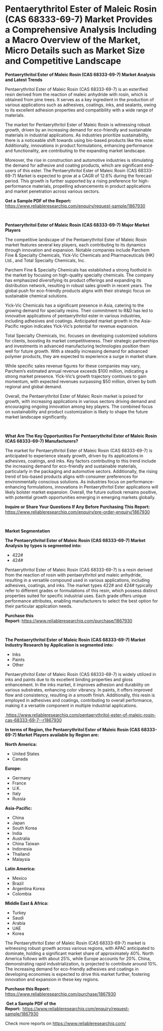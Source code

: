 <p><h1>Pentaerythritol Ester of Maleic Rosin (CAS 68333-69-7) Market Provides a Comprehensive Analysis Including a Macro Overview of the Market, Micro Details such as Market Size and Competitive Landscape</h1></p><p><strong>Pentaerythritol Ester of Maleic Rosin (CAS 68333-69-7) Market Analysis and Latest Trends</strong></p>
<p><p>Pentaerythritol Ester of Maleic Rosin (CAS 68333-69-7) is an esterified resin derived from the reaction of maleic anhydride with rosin, which is obtained from pine trees. It serves as a key ingredient in the production of various applications such as adhesives, coatings, inks, and sealants, owing to its excellent adhesion properties and compatibility with a wide range of materials.</p><p>The market for Pentaerythritol Ester of Maleic Rosin is witnessing robust growth, driven by an increasing demand for eco-friendly and sustainable materials in industrial applications. As industries prioritize sustainability, there is a noticeable shift towards using bio-based products like this ester. Additionally, innovations in product formulations, enhancing performance and functionality, are contributing to the expanding market landscape.</p><p>Moreover, the rise in construction and automotive industries is stimulating the demand for adhesive and coating products, which are significant end-users of this ester. The Pentaerythritol Ester of Maleic Rosin (CAS 68333-69-7) Market is expected to grow at a CAGR of 12.6% during the forecast period. This growth is further supported by a rising preference for high-performance materials, propelling advancements in product applications and market penetration across various sectors.</p></p>
<p><strong>Get a Sample PDF of the Report:&nbsp;</strong> <a href="https://www.reliableresearchiq.com/enquiry/request-sample/1867930?utm_campaign=2821&utm_medium=2&utm_source=Github&utm_content=ia&utm_term=03042025&utm_id=pentaerythritol-ester-of-maleic-rosin-cas-68333-69-7">https://www.reliableresearchiq.com/enquiry/request-sample/1867930</a></p>
<p>&nbsp;</p>
<p><strong>Pentaerythritol Ester of Maleic Rosin (CAS 68333-69-7) Major Market Players</strong></p>
<p><p>The competitive landscape of the Pentaerythritol Ester of Maleic Rosin market features several key players, each contributing to its dynamics through innovation and expansion. Notable companies include Parchem Fine & Specialty Chemicals, Yick-Vic Chemicals and Pharmaceuticals (HK) Ltd., and Total Specialty Chemicals, Inc.</p><p>Parchem Fine & Specialty Chemicals has established a strong foothold in the market by focusing on high-quality specialty chemicals. The company has emphasized diversifying its product offerings and expanding its distribution network, resulting in robust sales growth in recent years. The global push for eco-friendly products aligns with their strategic focus on sustainable chemical solutions.</p><p>Yick-Vic Chemicals has a significant presence in Asia, catering to the growing demand for specialty resins. Their commitment to R&D has led to innovative applications of pentaerythritol ester in various industries, including adhesives and coatings. Anticipated market growth in the Asia-Pacific region indicates Yick-Vic’s potential for revenue expansion.</p><p>Total Specialty Chemicals, Inc. focuses on developing customized solutions for clients, boosting its market competitiveness. Their strategic partnerships and investments in advanced manufacturing technologies position them well for future growth. With a steadily increasing demand for advanced polymer products, they are expected to experience a surge in market share.</p><p>While specific sales revenue figures for these companies may vary, Parchem’s estimated annual revenue exceeds $100 million, indicating a strong market presence. Yick-Vic’s growth trajectory continues to gain momentum, with expected revenues surpassing $50 million, driven by both regional and global demand.</p><p>Overall, the Pentaerythritol Ester of Maleic Rosin market is poised for growth, with increasing applications in various sectors driving demand and encouraging ongoing innovation among key players. The combined focus on sustainability and product customization is likely to shape the future market landscape significantly.</p></p>
<p>&nbsp;</p>
<p><strong>What Are The Key Opportunities For Pentaerythritol Ester of Maleic Rosin (CAS 68333-69-7) Manufacturers?</strong></p>
<p><p>The market for Pentaerythritol Ester of Maleic Rosin (CAS 68333-69-7) is anticipated to experience steady growth, driven by its applications in adhesives, coatings, and inks. Key factors contributing to this trend include the increasing demand for eco-friendly and sustainable materials, particularly in the packaging and automotive sectors. Additionally, the rising trend of bio-based products aligns with consumer preferences for environmentally conscious solutions. As industries focus on performance-enhancing formulations, innovations in Pentaerythritol Ester applications will likely bolster market expansion. Overall, the future outlook remains positive, with potential growth opportunities emerging in emerging markets globally.</p></p>
<p><strong>Inquire or Share Your Questions If Any Before Purchasing This Report:</strong> <a href="https://www.reliableresearchiq.com/enquiry/pre-order-enquiry/1867930?utm_campaign=2821&utm_medium=2&utm_source=Github&utm_content=ia&utm_term=03042025&utm_id=pentaerythritol-ester-of-maleic-rosin-cas-68333-69-7">https://www.reliableresearchiq.com/enquiry/pre-order-enquiry/1867930</a></p>
<p>&nbsp;</p>
<p><strong>Market Segmentation</strong></p>
<p><strong>The Pentaerythritol Ester of Maleic Rosin (CAS 68333-69-7) Market Analysis by types is segmented into:</strong></p>
<p><ul><li>422#</li><li>424#</li></ul></p>
<p><p>Pentaerythritol Ester of Maleic Rosin (CAS 68333-69-7) is a resin derived from the reaction of rosin with pentaerythritol and maleic anhydride, resulting in a versatile compound used in various applications, including adhesives, coatings, and inks. The market types 422# and 424# typically refer to different grades or formulations of this resin, which possess distinct properties suited for specific industrial uses. Each grade offers unique performance attributes, enabling manufacturers to select the best option for their particular application needs.</p></p>
<p><strong>Purchase this Report:&nbsp;</strong><a href="https://www.reliableresearchiq.com/purchase/1867930?utm_campaign=2821&utm_medium=2&utm_source=Github&utm_content=ia&utm_term=03042025&utm_id=pentaerythritol-ester-of-maleic-rosin-cas-68333-69-7">https://www.reliableresearchiq.com/purchase/1867930</a></p>
<p>&nbsp;</p>
<p><strong>The Pentaerythritol Ester of Maleic Rosin (CAS 68333-69-7) Market Industry Research by Application is segmented into:</strong></p>
<p><ul><li>Inks</li><li>Paints</li><li>Other</li></ul></p>
<p><p>Pentaerythritol Ester of Maleic Rosin (CAS 68333-69-7) is widely utilized in inks and paints due to its excellent binding properties and gloss enhancement. In the inks market, it improves adhesion and durability on various substrates, enhancing color vibrancy. In paints, it offers improved flow and consistency, resulting in a smooth finish. Additionally, this resin is employed in adhesives and coatings, contributing to overall performance, making it a versatile component in multiple industrial applications.</p></p>
<p><a href="https://www.reliableresearchiq.com/pentaerythritol-ester-of-maleic-rosin-cas-68333-69-7--r1867930?utm_campaign=2821&utm_medium=2&utm_source=Github&utm_content=ia&utm_term=03042025&utm_id=pentaerythritol-ester-of-maleic-rosin-cas-68333-69-7">&nbsp;https://www.reliableresearchiq.com/pentaerythritol-ester-of-maleic-rosin-cas-68333-69-7--r1867930</a></p>
<p><strong>In terms of Region, the Pentaerythritol Ester of Maleic Rosin (CAS 68333-69-7) Market Players available by Region are:</strong></p>
<p>
    <p> <strong> North America: </strong>
        <ul>
            <li>United States</li>
            <li>Canada</li>
        </ul>
        </p> 
    <p> <strong> Europe: </strong>
        <ul>
            <li>Germany</li>
            <li>France</li>
            <li>U.K.</li>
            <li>Italy</li>
            <li>Russia</li>
        </ul>
        </p> 
    <p> <strong> Asia-Pacific: </strong>
        <ul>
            <li>China</li>
            <li>Japan</li>
            <li>South Korea</li>
            <li>India</li>
            <li>Australia</li>
            <li>China Taiwan</li>
            <li>Indonesia</li>
            <li>Thailand</li>
            <li>Malaysia</li>
        </ul>
        </p> 
    <p> <strong> Latin America: </strong>
        <ul>
            <li>Mexico</li>
            <li>Brazil</li>
            <li>Argentina Korea</li>
            <li>Colombia</li>
        </ul>
        </p> 
    <p> <strong> Middle East & Africa: </strong>
        <ul>
            <li>Turkey</li>
            <li>Saudi</li>
            <li>Arabia</li>
            <li>UAE</li>
            <li>Korea</li>
        </ul>
    </p>
    </p>
<p><p>The Pentaerythritol Ester of Maleic Rosin (CAS 68333-69-7) market is witnessing robust growth across various regions, with APAC anticipated to dominate, holding a significant market share of approximately 40%. North America follows with about 25%, while Europe accounts for 20%. China, demonstrating rapid industrialization, is projected to contribute around 10%. The increasing demand for eco-friendly adhesives and coatings in developing economies is expected to drive this market further, fostering innovation and expansion in these key regions.</p></p>
<p><strong>Purchase this Report: </strong><a href="https://www.reliableresearchiq.com/purchase/1867930?utm_campaign=2821&utm_medium=2&utm_source=Github&utm_content=ia&utm_term=03042025&utm_id=pentaerythritol-ester-of-maleic-rosin-cas-68333-69-7">https://www.reliableresearchiq.com/purchase/1867930</a></p>
<p>&nbsp;<strong>Get a Sample PDF of the Report:&nbsp;&nbsp;</strong><a href="https://www.reliableresearchiq.com/enquiry/request-sample/1867930?utm_campaign=2821&utm_medium=2&utm_source=Github&utm_content=ia&utm_term=03042025&utm_id=pentaerythritol-ester-of-maleic-rosin-cas-68333-69-7">https://www.reliableresearchiq.com/enquiry/request-sample/1867930</a></p>
<p><strong></strong></p>
<p>Check more reports on <a href="https://www.reliableresearchiq.com/?utm_campaign=2821&utm_medium=2&utm_source=Github&utm_content=ia&utm_term=03042025&utm_id=pentaerythritol-ester-of-maleic-rosin-cas-68333-69-7">https://www.reliableresearchiq.com/</a></p>